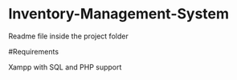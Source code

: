 # Inventory-Management-System

Readme file inside the project folder


#Requirements 

Xampp with SQL and PHP support
